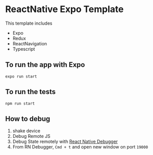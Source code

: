 # ReactNative Expo Template

This template includes 
- Expo
- Redux
- ReactNavigation
- Typescript

## To run the app with Expo

```
expo run start
```

## To run the tests

```
npm run start
```

## How to debug

1. shake device 
2. Debug Remote JS
3. Debug State remotely with [React Native Debugger](https://github.com/jhen0409/react-native-debugger)
4. From RN Debugger, `Cmd + t` and open new window on port `19000`